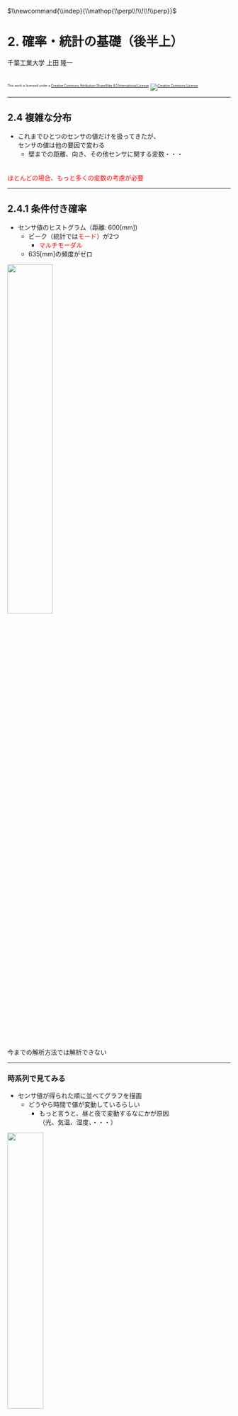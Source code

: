 $\newcommand{\V}[1]{\boldsymbol{#1}}$
$\newcommand{\jump}[1]{[\\![#1]\\!]}$
$\newcommand{\bigjump}[1]{\big[\\!\\!\big[#1\big]\\!\\!\big]}$
$\newcommand{\Bigjump}[1]{\bigg[\\!\\!\bigg[#1\bigg]\\!\\!\bigg]}$
$\\newcommand{\\indep}{\\mathop{\\perp\\!\\!\\!\\perp}}$

# 2. 確率・統計の基礎（後半上）

千葉工業大学 上田 隆一

<br />

<p style="font-size:50%">
This work is licensed under a <a rel="license" href="http://creativecommons.org/licenses/by-sa/4.0/">Creative Commons Attribution-ShareAlike 4.0 International License</a>.
<a rel="license" href="http://creativecommons.org/licenses/by-sa/4.0/">
<img alt="Creative Commons License" style="border-width:0" src="https://i.creativecommons.org/l/by-sa/4.0/88x31.png" /></a>
</p>

---

## 2.4 複雑な分布

* これまでひとつのセンサの値だけを扱ってきたが、<br />センサの値は他の要因で変わる
    * 壁までの距離、向き、その他センサに関する変数・・・ <br />　

<div style="color:red">
ほとんどの場合、もっと多くの変数の考慮が必要
</div>

---

## 2.4.1 条件付き確率


* センサ値のヒストグラム（距離: 600[<span style="text-transform:none">mm</span>])
    * ピーク（統計では<span style="color:red">モード</span>）が2つ
        * <span style="color:red">マルチモーダル</span>
    * 635[mm]の頻度がゼロ

<img width="45%" src="./figs/sensor_histgram_600.png" />

今までの解析方法では解析できない

---

### 時系列で見てみる

* センサ値が得られた順に並べてグラフを描画
    * どうやら時間で値が変動しているらしい
        * もっと言うと、昼と夜で変動するなにかが原因<br />（光、気温、湿度、・・・）

<img width="40%" src="./figs/sensor_600_time.png" />

時刻$t$が変数に

---

### 時間別のヒストグラムを作成

* 時間で<span style="color:red">条件付け</span>することでガウス分布となる
    * オレンジ: 昼の14時台
    * 青: 朝の6時台
<br />
<img width="60%" src="./figs/sensor600_6h_14h.png" />

「条件付けした分布、確率」というものがある

---

### 条件付き確率の表記

* 例えば6時台のセンサ値の確率分布を次のように表記
    * $P(z | t \in \text{6時台})$
        * $t \in \text{6時台}$: $t$が6時台の時刻の集合に含まれる
        * 「$t$が6時台と分かったので$P(z)$をより確かにできた」とも解釈可能<br />　
* 一般的な条件付き確率の表記
    * <span style="color:red">$P(y|x)$</span>: 変数$x$で条件付けられる変数$y$の分布
        * $x$が$y$に「直接」影響を与えている必要はない
            * 例: 時刻はセンサ値を変動させる直接の原因ではない<br />　
* 「$P(y|x)$は、$P(y)$に$x$という情報を加えた場合の分布」という解釈も頭に入れておきましょう

---

## 2.4.2 同時確率と<br />加法定理、乗法定理

* 今度は「時刻（時間帯）$t$で<br />センサ値が$z$となる確率」を<br />考えてみましょう
    * 二つの事象が同時に<br />起こる確率$\Rightarrow$<span style="color:red">同時確率</span>と呼ぶ<br />　
* 同時確率の表記: $P(z, t)$
    * $\sum_z \sum_t P(z, t) =  1$
    * 右図のように確率分布は2次元に
    * $P(z)$より情報が多い

<img width="40%" src="./figs/sensor_600_2d.png" />

---

### 周辺化

* $P(z)$を$P(z,t)$として見ると情報が増えた
* 逆に$t$の情報を消し去ることもできる$\Rightarrow$<span style="color:red">周辺化</span>
    * 式: <span style="color:red">確率の加法定理</span>
        * $P(z) = \sum_{-\infty}^{\infty} P(z,t)$
        * $p(z) = \int_{-\infty}^{\infty} p(z,t) dt$
            * $\sum, \int$の区別をつけたくないので$p(z) = \jump{p(z,t)}_t$と略記
    * 下図: 水平方向の確率を足すと$P(z)$に
        * この操作における$P(z)$のことを<span style="color:red">周辺分布</span>、その数値を<span style="color:red">周辺確率</span>と言う

<img width="25%" src="../figs/sensor_600_2d.png" />
$\rightarrow$
<img width="40%" src="../figs/sensor_histgram_600.png" />

---

### 同時確率と条件付き確率の関係

* $P(z,t)$をある時間帯で切り出すと$P(z|t)$と同じ形に
    * 大きさは$P(z|t)$の方が$\jump{P(z,t)}_z = $だけ小さく
    * つまり次のような関係（<span style="color:red">確率の乗法定理</span>）
        * $P(z,t) = P(z|t)$
        * $p(z,t) = p(z|t)p(t)$


<img width="30%" src="./figs/sensor_600_2d.png" />
<img width="40%" src="./figs/sensor600_6h_14h.png" />

---

### 確率の乗法定理・加法定理のまとめ

* 乗法定理
$$p(x,y) = p(x|y)p(y) = p(y|x)p(x)$$
* 加法定理（と、乗法定理を利用した期待値への変形）
$$p(x) = \jump{p(x,y)}\_y = \jump{p(x|y)p(y)}\_y = \big\langle p(x|y) \big\rangle\_{p(y)}$$

確率の計算のルールはこれしかない

---

### 補足: 3変数以上の乗法定理

* 3変数の場合
    * ひとつの変数を条件に: $p(x,y,z) = p(x,z|y)p(y)$
    * ふたつの変数を条件に: $p(x,y,z) = p(x|y,z)p(y,z)$
    * 条件付き確率で一つの変数を条件に: $p(x,y|z) = p(x|y,z)p(y|z)$
        * $p(x,y) = p(x|y)p(y)$: 隠れている条件を明記していないだけ<br />　
* それ以上に変数がある場合
    * 上の記号をベクトルにすると同様に成立


---

## 2.4.3 独立、従属、<br />条件付き独立

変数どうしの関係性を考える

---

### 独立

* 条件付き確率において、条件$y$が$x$の確率分布に<br />何も影響を与えないと次が成立
    * $p(x|y) = p(x)$
    * $y$の情報が$x$に対してなにもヒントを与えない<br />　
* 乗法定理に上の式を代入
    * $p(x,y) = p(x|y)p(y)\Longrightarrow$<span style="color:red">$p(x,y) = p(x)p(y)$</span>
    * この関係を事象$x,y$が互いに<span  style="color:red">独立</span>と表現
        * <span style="color:red">$x \indep y$</span>と表記<br />　

---

### 条件付き独立

* $z$が分かっているときに$x$に対して$y$が何も情報を与えない
    * $P(x|z) = P(x|y,z)$<br />　
* $p(x,y|z) = p(x|y,z)p(y|z)\Longrightarrow$<span style="color:red">$p(x,y|z) = p(x|z)p(y|z)$</span><br />　
* 表記: $x \indep y \ | \ z$<br />　

独立、条件付き独立ともに確率の計算で多用<br />（次のページ）

---

## 2.4.4 確率分布の性質を<br />利用した計算

* 例題1: $\int_\{\V\{z\} \in \{\mathbb{R}\}^2\} p(\V\{z\})\\{f(x) + \alpha g(y)\\} d\V\{z\}$
    * $\V{z} = (x \ y)^\top, x \indep y, x \in \mathbb{R},  y \in \mathbb{R}$とする<br />　
* 確率の性質だけで式展開可能
    * 上式 $= \big\langle f(x) + \alpha g(y) \big\rangle_{p(\V{z})}$<br />
	$ = \big\langle f(x) \big\rangle_{p(\V{z})} +\alpha \big\langle g(y) \big\rangle_{p(\V{z})}  \qquad\qquad$（期待値の線形性から）<br />
	$ =\big\langle f(x) \big\rangle_{p(x)p(y)} +\alpha \big\langle g(y) \big\rangle_{p(x)p(y)} \quad\ $（$x$と$y$が独立）<br />
	$ =\big\langle f(x) \big\rangle_{p(x)} +\alpha \big\langle g(y) \big\rangle_{p(y)}  \qquad\qquad$（$f$と$y$、$g$と$x$が無関係）<br />

---

### もう一つ計算

* 例題2: $\int_\mathcal{\V{z} \in \mathbb{R}^2} p(\V{z})f(x)g(y) d\V{z}$
    * $\V{z} = (x \ y)^\top, x \indep y, x \in \mathbb{R},  y \in \mathbb{R}$とする<br />　
* $x,y$に関する期待値の積にできる
    * <span style="font-size:90%">上式$ = \int_\mathcal{\mathbb{R}} \int_\mathcal{\mathbb{R}} p(x)p(y)f(x)g(y) dy dx$
$ = \int_\mathcal{\mathbb{R}} p(x) \int_\mathcal{\mathbb{R}} p(y)f(x)g(y) dy dx$
$ = \int_\mathcal{\mathbb{R}} p(x) \big\langle f(x)g(y) \big\rangle_{p(y)} dx$
$ = \big\langle \langle f(x) g(y) \rangle_{p(y)} \big\rangle_{p(x)}$
$ = \big\langle f(x) \langle g(y) \rangle_{p(y)} \big\rangle_{p(x)}$
$ = \big\langle g(y) \rangle_{p(y)} \langle f(x) \big\rangle_{p(x)}$</span><br />　
* 結果から得られる関係
    * <span style="font-size:70%">$\big\langle g(y) \big\rangle_{p(y)} \big\langle f(x) \big\rangle_{p(x)} = \big\langle \langle f(x)g(y) \rangle_{p(x)} \big\rangle_{p(y)}$ $= \big\langle \langle f(x)g(y) \rangle_{p(y)} \big\rangle_{p(x)} = \big\langle f(x)g(y) \big\rangle_{p(x)p(y)} $</span>

---

## 2.4.5 ベイズの定理

* 乗法定理: $p(z,t) = p(z|t)p(t) = p(t|z)p(z)$から導出
* 中辺、右辺から<span style="color:red">$$p(z|t) = \dfrac{p(t|z)p(z)}{p(t)} = \eta p(t|z)p(z)$$</span>となる
    * $\eta$: 正規化定数
        * $\jump{p(z|t)}_t=1$とするための調整の定数
    * 意味: $t$と$p(t|z)$が分かると、$p(z)$が$p(z|t)$まで確かになる
        * $p(t|z)$: $z$がどの時間帯で得られやすいか

---

### ベイズの定理からの簡単な推定

* 例題: $z_1 = 630, z_2 = 632, z_3 = 636$と<br />センサ値が入った時間帯を推定したい
* 解き方
    1. 各時間帯の$P(z|t)$をセンサ値から計算
        * ヒストグラムから計算可能
    2. ベイズの定理から
        * $P(t | z_1, z_2, z_3) = \eta P(z_1, z_2, z_3 | t) P(t)$
    3. センサの値がその時間帯内で<br />互いに独立していると仮定
        * 上式$= \eta P(z_1|t)P(z_2|t)P(z_3|t)P(t)$
            * 条件付き独立の事象の性質から
            * <span style="color:red">$P(z|t)$を使うと$P(t | z_1, z_2, z_3)$が計算可能</span>

<img width="30%" src="./figs/sensor_600_2d.png" />

---

### 推定結果

<img width="50%" src="./figs/time_estimation.png" /><br />

* 明け方〜午前に得られたセンサ値である可能性が高い
    * 正解: 5時台
* 注意: 必ず当たるわけではない
    * 確率0でない時間帯には可能性がある


---

### ここまでのまとめ

* 条件付き確率、同時確率を理解<br />　
* 乗法定理、加法定理を理解<br />　
* 乗法定理からベイズの定理を導出
    * 補足: ベイズの定理は乗法定理の変化形とも言える<br />　
* ベイズの定理を使って推定をしてみた
    * 結果（センサ値）から原因（時間帯）を推定<br />
     ↑ 1章の話

